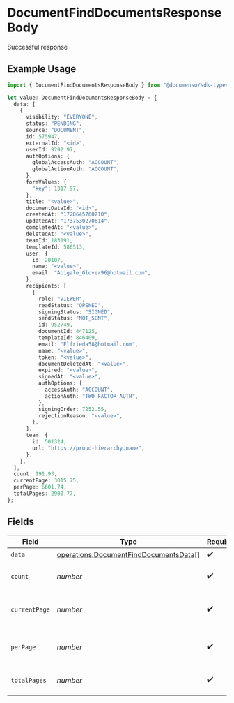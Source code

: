 # DocumentFindDocumentsResponseBody

Successful response

## Example Usage

```typescript
import { DocumentFindDocumentsResponseBody } from "@documenso/sdk-typescript/models/operations";

let value: DocumentFindDocumentsResponseBody = {
  data: [
    {
      visibility: "EVERYONE",
      status: "PENDING",
      source: "DOCUMENT",
      id: 575947,
      externalId: "<id>",
      userId: 9292.97,
      authOptions: {
        globalAccessAuth: "ACCOUNT",
        globalActionAuth: "ACCOUNT",
      },
      formValues: {
        "key": 1317.97,
      },
      title: "<value>",
      documentDataId: "<id>",
      createdAt: "1728645760210",
      updatedAt: "1737530270614",
      completedAt: "<value>",
      deletedAt: "<value>",
      teamId: 183191,
      templateId: 586513,
      user: {
        id: 20107,
        name: "<value>",
        email: "Abigale_Glover96@hotmail.com",
      },
      recipients: [
        {
          role: "VIEWER",
          readStatus: "OPENED",
          signingStatus: "SIGNED",
          sendStatus: "NOT_SENT",
          id: 952749,
          documentId: 447125,
          templateId: 846409,
          email: "Elfrieda58@hotmail.com",
          name: "<value>",
          token: "<value>",
          documentDeletedAt: "<value>",
          expired: "<value>",
          signedAt: "<value>",
          authOptions: {
            accessAuth: "ACCOUNT",
            actionAuth: "TWO_FACTOR_AUTH",
          },
          signingOrder: 7252.55,
          rejectionReason: "<value>",
        },
      ],
      team: {
        id: 501324,
        url: "https://proud-hierarchy.name",
      },
    },
  ],
  count: 191.93,
  currentPage: 3015.75,
  perPage: 6601.74,
  totalPages: 2900.77,
};
```

## Fields

| Field                                                                                          | Type                                                                                           | Required                                                                                       | Description                                                                                    |
| ---------------------------------------------------------------------------------------------- | ---------------------------------------------------------------------------------------------- | ---------------------------------------------------------------------------------------------- | ---------------------------------------------------------------------------------------------- |
| `data`                                                                                         | [operations.DocumentFindDocumentsData](../../models/operations/documentfinddocumentsdata.md)[] | :heavy_check_mark:                                                                             | N/A                                                                                            |
| `count`                                                                                        | *number*                                                                                       | :heavy_check_mark:                                                                             | The total number of items.                                                                     |
| `currentPage`                                                                                  | *number*                                                                                       | :heavy_check_mark:                                                                             | The current page number, starts at 1.                                                          |
| `perPage`                                                                                      | *number*                                                                                       | :heavy_check_mark:                                                                             | The number of items per page.                                                                  |
| `totalPages`                                                                                   | *number*                                                                                       | :heavy_check_mark:                                                                             | The total number of pages.                                                                     |
